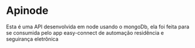 # Apinode

Esta é uma API desenvolvida em node usando o mongoDb, ela foi feita para se consumida pelo 
app easy-connect de automação residência e seguirança eletrônica
